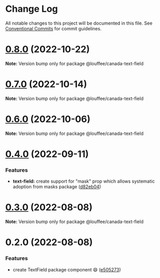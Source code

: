 # Change Log

All notable changes to this project will be documented in this file.
See [Conventional Commits](https://conventionalcommits.org) for commit guidelines.

# [0.8.0](https://github.com/louffee/canada-design-system/compare/v0.7.1...v0.8.0) (2022-10-22)

**Note:** Version bump only for package @louffee/canada-text-field

# [0.7.0](https://github.com/louffee/canada-design-system/compare/v0.6.0...v0.7.0) (2022-10-14)

**Note:** Version bump only for package @louffee/canada-text-field

# [0.6.0](https://github.com/louffee/canada-design-system/compare/v0.5.0...v0.6.0) (2022-10-06)

**Note:** Version bump only for package @louffee/canada-text-field

# [0.4.0](https://github.com/louffee/canada-design-system/compare/v0.3.3...v0.4.0) (2022-09-11)

### Features

- **text-field:** create support for "mask" prop which allows systematic adoption from masks package ([d82eb04](https://github.com/louffee/canada-design-system/commit/d82eb04541a74fd64ab3506b433fda926bdd2f25))

# [0.3.0](https://github.com/louffee/canada-design-system/compare/v0.2.0...v0.3.0) (2022-08-08)

**Note:** Version bump only for package @louffee/canada-text-field

# 0.2.0 (2022-08-08)

### Features

- create TextField package component :smile: ([e505273](https://github.com/louffee/canada-design-system/commit/e505273a1e735ce678996edb346f7c55c97423cf))
